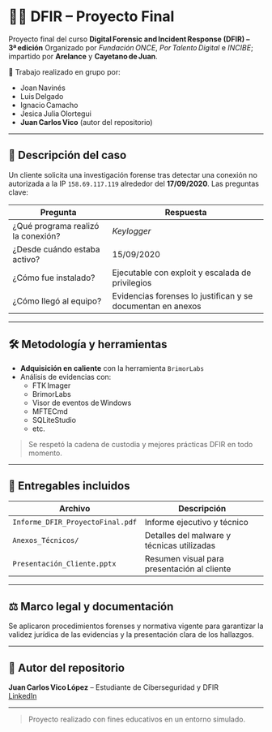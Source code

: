 # 🕵️‍♂️ DFIR – Proyecto Final

Proyecto final del curso **Digital Forensic and Incident Response (DFIR) – 3ª edición**
Organizado por *Fundación ONCE*, *Por Talento Digital* e *INCIBE*; impartido por **Arelance** y
**Cayetano de Juan**.

📁 Trabajo realizado en grupo por:

- Joan Navinés  
- Luis Delgado  
- Ignacio Camacho  
- Jesica Julia Olortegui  
- **Juan Carlos Vico** (autor del repositorio)

---

## 📌 Descripción del caso

Un cliente solicita una investigación forense tras detectar una conexión no
autorizada a la IP `158.69.117.119` alrededor del **17/09/2020**. Las preguntas
clave:

| Pregunta                                   | Respuesta                                                   |
|-------------------------------------------|-------------------------------------------------------------|
| ¿Qué programa realizó la conexión?        | *Keylogger*                                                 |
| ¿Desde cuándo estaba activo?              | 15/09/2020                                                  |
| ¿Cómo fue instalado?                      | Ejecutable con exploit y escalada de privilegios            |
| ¿Cómo llegó al equipo?                    | Evidencias forenses lo justifican y se documentan en anexos |

---

## 🛠️ Metodología y herramientas

- **Adquisición en caliente** con la herramienta `BrimorLabs`
- Análisis de evidencias con:
  - FTK Imager
  - BrimorLabs
  - Visor de eventos de Windows
  - MFTECmd
  - SQLiteStudio
  - etc.

> Se respetó la cadena de custodia y mejores prácticas DFIR en todo momento.

---

## 📄 Entregables incluidos

| Archivo                                 | Descripción                                     |
|-----------------------------------------|-------------------------------------------------|
| `Informe_DFIR_ProyectoFinal.pdf`        | Informe ejecutivo y técnico                     |
| `Anexos_Técnicos/`                      | Detalles del malware y técnicas utilizadas      |
| `Presentación_Cliente.pptx`             | Resumen visual para presentación al cliente     |

---

## ⚖️ Marco legal y documentación

Se aplicaron procedimientos forenses y normativa vigente para garantizar la
validez jurídica de las evidencias y la presentación clara de los hallazgos.

---

## 👤 Autor del repositorio

**Juan Carlos Vico López** – Estudiante de Ciberseguridad y DFIR  
[LinkedIn](https://www.linkedin.com/in/juan-carlos-v-602a43102)

---

> Proyecto realizado con fines educativos en un entorno simulado.
